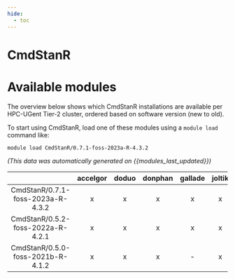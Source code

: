 ```yaml
---
hide:
  - toc
---
```


CmdStanR
========

# Available modules


The overview below shows which CmdStanR installations are available per HPC-UGent Tier-2 cluster, ordered based on software version (new to old).

To start using CmdStanR, load one of these modules using a `module load` command like:

```shell
module load CmdStanR/0.7.1-foss-2023a-R-4.3.2
```

*(This data was automatically generated on {{modules_last_updated}})*  

| |accelgor|doduo|donphan|gallade|joltik|shinx|skitty|
| :---: | :---: | :---: | :---: | :---: | :---: | :---: | :---: |
|CmdStanR/0.7.1-foss-2023a-R-4.3.2|x|x|x|x|x|x|x|
|CmdStanR/0.5.2-foss-2022a-R-4.2.1|x|x|x|x|x|-|x|
|CmdStanR/0.5.0-foss-2021b-R-4.1.2|x|x|x|-|x|-|x|
